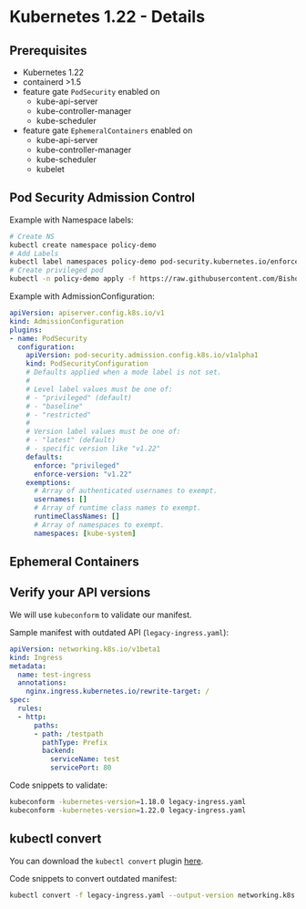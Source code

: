 # Kubernetes 1.22 - Details

## Prerequisites

* Kubernetes 1.22
* containerd >1.5
* feature gate `PodSecurity` enabled on
  * kube-api-server
  * kube-controller-manager
  * kube-scheduler
* feature gate `EphemeralContainers` enabled on
  * kube-api-server
  * kube-controller-manager
  * kube-scheduler
  * kubelet
## Pod Security Admission Control

Example with Namespace labels:

```bash
# Create NS
kubectl create namespace policy-demo
# Add Labels
kubectl label namespaces policy-demo pod-security.kubernetes.io/enforce-version=v1.22 && kubectl label namespaces policy-demo pod-security.kubernetes.io/enforce=restricted
# Create privileged pod
kubectl -n policy-demo apply -f https://raw.githubusercontent.com/BishopFox/badPods/main/manifests/priv/pod/priv-exec-pod.yaml
```

Example with AdmissionConfiguration:

```yaml
apiVersion: apiserver.config.k8s.io/v1
kind: AdmissionConfiguration
plugins:
- name: PodSecurity
  configuration:
    apiVersion: pod-security.admission.config.k8s.io/v1alpha1
    kind: PodSecurityConfiguration
    # Defaults applied when a mode label is not set.
    #
    # Level label values must be one of:
    # - "privileged" (default)
    # - "baseline"
    # - "restricted"
    #
    # Version label values must be one of:
    # - "latest" (default) 
    # - specific version like "v1.22"
    defaults:
      enforce: "privileged"
      enforce-version: "v1.22"
    exemptions:
      # Array of authenticated usernames to exempt.
      usernames: []
      # Array of runtime class names to exempt.
      runtimeClassNames: []
      # Array of namespaces to exempt.
      namespaces: [kube-system]
```

## Ephemeral Containers


## Verify your API versions

We will use `kubeconform` to validate our manifest.

Sample manifest with outdated API (`legacy-ingress.yaml`):

```yaml
apiVersion: networking.k8s.io/v1beta1
kind: Ingress
metadata:
  name: test-ingress
  annotations:
    nginx.ingress.kubernetes.io/rewrite-target: /
spec:
  rules:
  - http:
      paths:
      - path: /testpath
        pathType: Prefix
        backend:
          serviceName: test
          servicePort: 80
```

Code snippets to validate:

```bash
kubeconform -kubernetes-version=1.18.0 legacy-ingress.yaml
kubeconform -kubernetes-version=1.22.0 legacy-ingress.yaml
```

## kubectl convert

You can download the `kubectl convert` plugin [here](https://www.downloadkubernetes.com).

Code snippets to convert outdated manifest:

```bash
kubectl convert -f legacy-ingress.yaml --output-version networking.k8s.io/v1
```
